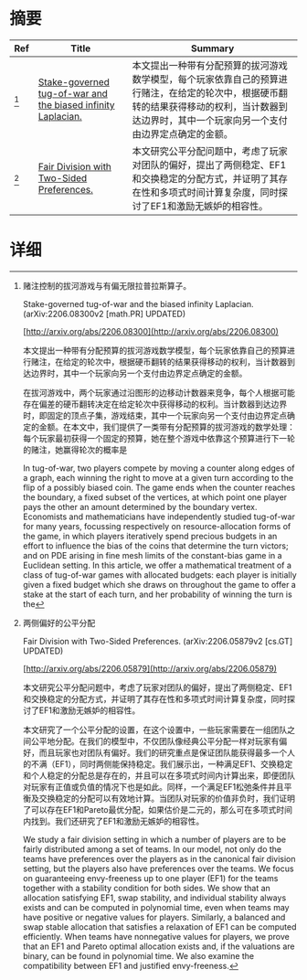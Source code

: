 # 摘要

| Ref | Title | Summary |
| --- | --- | --- |
| [^1] | [Stake-governed tug-of-war and the biased infinity Laplacian.](http://arxiv.org/abs/2206.08300) | 本文提出一种带有分配预算的拔河游戏数学模型，每个玩家依靠自己的预算进行赌注，在给定的轮次中，根据硬币翻转的结果获得移动的权利，当计数器到达边界时，其中一个玩家向另一个支付由边界定点确定的金额。 |
| [^2] | [Fair Division with Two-Sided Preferences.](http://arxiv.org/abs/2206.05879) | 本文研究公平分配问题中，考虑了玩家对团队的偏好，提出了两侧稳定、EF1和交换稳定的分配方式，并证明了其存在性和多项式时间计算复杂度，同时探讨了EF1和激励无嫉妒的相容性。 |

# 详细

[^1]: 赌注控制的拔河游戏与有偏无限拉普拉斯算子。

    Stake-governed tug-of-war and the biased infinity Laplacian. (arXiv:2206.08300v2 [math.PR] UPDATED)

    [http://arxiv.org/abs/2206.08300](http://arxiv.org/abs/2206.08300)

    本文提出一种带有分配预算的拔河游戏数学模型，每个玩家依靠自己的预算进行赌注，在给定的轮次中，根据硬币翻转的结果获得移动的权利，当计数器到达边界时，其中一个玩家向另一个支付由边界定点确定的金额。

    

    在拔河游戏中，两个玩家通过沿图形的边移动计数器来竞争，每个人根据可能存在偏差的硬币翻转决定在给定轮次中获得移动的权利。当计数器到达边界时，即固定的顶点子集，游戏结束，其中一个玩家向另一个支付由边界定点确定的金额。在本文中，我们提供了一类带有分配预算的拔河游戏的数学处理：每个玩家最初获得一个固定的预算，她在整个游戏中依靠这个预算进行下一轮的赌注，她赢得轮次的概率是

    In tug-of-war, two players compete by moving a counter along edges of a graph, each winning the right to move at a given turn according to the flip of a possibly biased coin. The game ends when the counter reaches the boundary, a fixed subset of the vertices, at which point one player pays the other an amount determined by the boundary vertex. Economists and mathematicians have independently studied tug-of-war for many years, focussing respectively on resource-allocation forms of the game, in which players iteratively spend precious budgets in an effort to influence the bias of the coins that determine the turn victors; and on PDE arising in fine mesh limits of the constant-bias game in a Euclidean setting.  In this article, we offer a mathematical treatment of a class of tug-of-war games with allocated budgets: each player is initially given a fixed budget which she draws on throughout the game to offer a stake at the start of each turn, and her probability of winning the turn is the 
    
[^2]: 两侧偏好的公平分配

    Fair Division with Two-Sided Preferences. (arXiv:2206.05879v2 [cs.GT] UPDATED)

    [http://arxiv.org/abs/2206.05879](http://arxiv.org/abs/2206.05879)

    本文研究公平分配问题中，考虑了玩家对团队的偏好，提出了两侧稳定、EF1和交换稳定的分配方式，并证明了其存在性和多项式时间计算复杂度，同时探讨了EF1和激励无嫉妒的相容性。

    

    本文研究了一个公平分配的设置，在这个设置中，一些玩家需要在一组团队之间公平地分配。在我们的模型中，不仅团队像经典公平分配一样对玩家有偏好，而且玩家也对团队有偏好。我们的研究重点是保证团队能获得最多一个人的不满（EF1），同时两侧能保持稳定。我们展示出，一种满足EF1、交换稳定和个人稳定的分配总是存在的，并且可以在多项式时间内计算出来，即便团队对玩家有正值或负值的情况下也是如此。同样，一个满足EF1松弛条件并且平衡及交换稳定的分配可以有效地计算。当团队对玩家的价值非负时，我们证明了可以存在EF1和Pareto最优分配，如果估价是二元的，那么可在多项式时间内找到。我们还研究了EF1和激励无嫉妒的相容性。

    We study a fair division setting in which a number of players are to be fairly distributed among a set of teams. In our model, not only do the teams have preferences over the players as in the canonical fair division setting, but the players also have preferences over the teams. We focus on guaranteeing envy-freeness up to one player (EF1) for the teams together with a stability condition for both sides. We show that an allocation satisfying EF1, swap stability, and individual stability always exists and can be computed in polynomial time, even when teams may have positive or negative values for players. Similarly, a balanced and swap stable allocation that satisfies a relaxation of EF1 can be computed efficiently. When teams have nonnegative values for players, we prove that an EF1 and Pareto optimal allocation exists and, if the valuations are binary, can be found in polynomial time. We also examine the compatibility between EF1 and justified envy-freeness.
    

